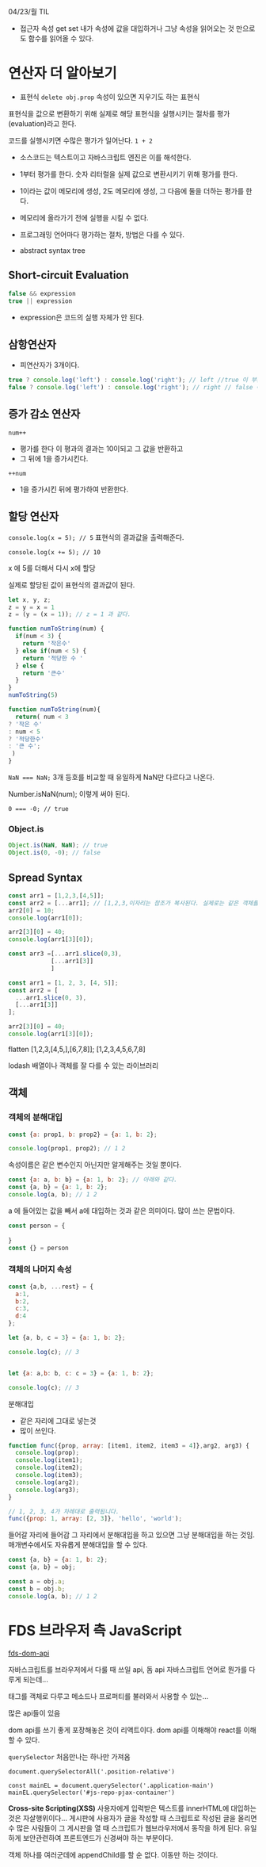 04/23/월 TIL

+ 접근자 속성 
 get set 내가 속성에 값을 대입하거나 그냥 속성을 읽어오는 것 만으로도 함수를 읽어올 수 있다.

# 연산자 더 알아보기 

+ 표현식 
`delete obj.prop`
 속성이 있으면 지우기도 하는 표현식 

표현식을 값으로 변환하기 위해 실제로 해당 표현식을 실행시키는 절차를 평가(evaluation)라고 한다. 

코드를 실행시키면 수많은 평가가 일어난다.
`1 + 2`
+ 소스코드는 텍스트이고 자바스크립트 엔진은 이를 해석한다.
+ 1부터 평가를 한다. 숫자 리터럴을 실제 값으로 변환시키기 위해 평가를 한다. 
+ 1이라는 값이 메모리에 생성, 2도 메모리에 생성, 그 다음에 둘을 더하는 평가를 한다. 
+ 메모리에 올라가기 전에 실행을 시킬 수 없다. 
+ 프로그래밍 언어마다 평가하는 절차, 방법은 다를 수 있다. 

+ abstract syntax tree 

## Short-circuit Evaluation

```js
false && expression
true || expression
```
+ expression은 코드의 실행 자체가 안 된다.

## 삼항연산자
+ 피연산자가 3개이다. 
```js
true ? console.log('left') : console.log('right'); // left //true 이 부분을 평가하고, console.log('left') 이 코드만 평가된다. 
false ? console.log('left') : console.log('right'); // right // false 이 부분을 평가하고, console.log('right') 이 코드만 평가된다. 
```
## 증가 감소 연산자 

`num++` 
+ 평가를 한다 이 평과의 결과는 10이되고 그 값을 반환하고 
+ 그 뒤에 1을 증가시킨다.  

`++num` 
+ 1을 증가시킨 뒤에 평가하여 반환한다. 

## 할당 연산자 

`console.log(x = 5); // 5`
표현식의 결과값을 출력해준다.

`console.log(x += 5); // 10`

x 에 5를 더해서 다시 x에 할당 

실제로 할당된 값이 표현식의 결과값이 된다. 

```js
let x, y, z;
z = y = x = 1
z = (y = (x = 1)); // z = 1 과 같다. 
```
```js
function numToString(num) {
  if(num < 3) {
    return '작은수'
  } else if(num < 5) {
    return '적당한 수 '
  } else {
    return '큰수'
  }
}
numToString(5)

function numToString(num){
  return( num < 3 
? '작은 수' 
: num < 5 
? '적당한수' 
: '큰 수';
 )
}
```

`NaN === NaN;`
3개 등호를 비교할 때 유일하게 NaN만 다르다고 나온다. 

Number.isNaN(num);
이렇게 써야 된다. 

`0 === -0; // true`

### Object.is

```js
Object.is(NaN, NaN); // true
Object.is(0, -0); // false
```
## Spread Syntax

```js
const arr1 = [1,2,3,[4,5]];
const arr2 = [...arr1]; // [1,2,3,이자리는 참조가 복사된다. 실제로는 같은 객체를 가리킨다.] 원시타입의 값은 문제가 없다. 배열안의 배열이 객체안의 객체가 들어있을 때 문제가 됨 얕은 복사 
arr2[0] = 10;
console.log(arr1[0]);

arr2[3][0] = 40;
console.log(arr1[3][0]);

const arr3 =[...arr1.slice(0,3),
            [...arr1[3]]
            ] 

```
```js
const arr1 = [1, 2, 3, [4, 5]];
const arr2 = [
  ...arr1.slice(0, 3),
  [...arr1[3]]
];

arr2[3][0] = 40;
console.log(arr1[3][0]);
```

flatten
[1,2,3,[4,5,],[6,7,8]];
[1,2,3,4,5,6,7,8]

lodash 배열이나 객체를 잘 다를 수 있는 라이브러리

## 객체 

### 객체의 분해대입   
```js
const {a: prop1, b: prop2} = {a: 1, b: 2}; 

console.log(prop1, prop2); // 1 2
```

속성이름은 같은 변수인지 아닌지만 알게해주는 것일 뿐이다. 

```js
const {a: a, b: b} = {a: 1, b: 2}; // 아래와 같다. 
const {a, b} = {a: 1, b: 2};
console.log(a, b); // 1 2
```
a 에 들어있는 값을 빼서 a에 대입하는 것과 같은 의미이다. 
많이 쓰는 문법이다. 

```js
const person = {
  
}
const {} = person
```

### 객체의 나머지 속성 

```js
const {a,b, ...rest} = {
  a:1,
  b:2,
  c:3,
  d:4
};
```
```js
let {a, b, c = 3} = {a: 1, b: 2};

console.log(c); // 3


let {a: a,b: b, c: c = 3} = {a: 1, b: 2};

console.log(c); // 3
```

분해대입 
+ 같은 자리에 그대로 넣는것 
+ 많이 쓰인다. 

```js
function func({prop, array: [item1, item2, item3 = 4]},arg2, arg3) {
  console.log(prop);
  console.log(item1);
  console.log(item2);
  console.log(item3);
  console.log(arg2);
  console.log(arg3);
}

// 1, 2, 3, 4가 차례대로 출력됩니다.
func({prop: 1, array: [2, 3]}, 'hello', 'world');
```
들어갈 자리에 들어감 그 자리에서 분해대입을 하고 있으면 그냥 분해대입을 하는 것임.
매개변수에서도 자유롭게 분해대입을 할 수 있다. 
```js
const {a, b} = {a: 1, b: 2};
const {a, b} = obj;

const a = obj.a;
const b = obj.b;
console.log(a, b); // 1 2

```

# FDS 브라우저 측 JavaScript

[fds-dom-api]( https://github.com/fds9/fds-dom-api)

자바스크립트를 브라우저에서 다룰 때 쓰일 api, 돔 api 
자바스크립트 언어로 뭔가를 다루게 되는데... 

태그를 객체로 다루고 메소드나 프로퍼티를 불러와서 사용할 수 있는... 

많은 api들이 있음

dom api를 쓰기 좋게 포장해놓은 것이 리액트이다. 
dom api를 이해해야 react를 이해할 수 있다. 

`querySelector`
처음만나는 하나만 가져옴 

`document.querySelectorAll('.position-relative')`

`const mainEL = document.querySelector('.application-main')`
`mainEL.querySelector('#js-repo-pjax-container')`

**Cross-site Scripting(XSS)**
사용자에게 입력받은 텍스트를  innerHTML에 대입하는 것은 자살행위이다... 
게시판에 사용자가 글을 작성할 때 스크립트로 작성된 글을 올리면 수 많은 사람들이 그 게시판을 열 때 스크립트가 웹브라우저에서 동작을 하게 된다.
유일하게 보안관련하여 프론트엔드가 신경써야 하는 부분이다. 

객체 하나를 여러군데에 appendChild를 할 순 없다. 이동만 하는 것이다. 

